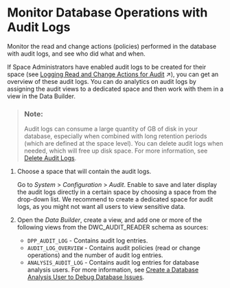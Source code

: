 <!-- loio110404abd2d044008102c871b39fdf65 -->

# Monitor Database Operations with Audit Logs

Monitor the read and change actions \(policies\) performed in the database with audit logs, and see who did what and when.

If Space Administrators have enabled audit logs to be created for their space \(see [Logging Read and Change Actions for Audit](https://help.sap.com/viewer/9f36ca35bc6145e4acdef6b4d852d560/DEV_CURRENT/en-US/266553976e1c4db9aaa28a75e2308b77.html "You can enable audit logs for your space so that read and change actions (policies) are recorded. Administrators can then analyze who performed which action at which point in time.") :arrow_upper_right:\), you can get an overview of these audit logs. You can do analytics on audit logs by assigning the audit views to a dedicated space and then work with them in a view in the Data Builder.

> ### Note:  
> Audit logs can consume a large quantity of GB of disk in your database, especially when combined with long retention periods \(which are defined at the space level\). You can delete audit logs when needed, which will free up disk space. For more information, see [Delete Audit Logs](delete-audit-logs-589fa42.md).



1.  Choose a space that will contain the audit logs.

    Go to *System* \> *Configuration* \> *Audit*. Enable to save and later display the audit logs directly in a certain space by choosing a space from the drop-down list. We recommend to create a dedicated space for audit logs, as you might not want all users to view sensitive data.

2.  Open the *Data Builder*, create a view, and add one or more of the following views from the DWC\_AUDIT\_READER schema as sources:
    -   `DPP_AUDIT_LOG` - Contains audit log entries.
    -   `AUDIT_LOG_OVERVIEW` - Contains audit policies \(read or change operations\) and the number of audit log entries.
    -   `ANALYSIS_AUDIT_LOG` - Contains audit log entries for database analysis users. For more information, see [Create a Database Analysis User to Debug Database Issues](create-a-database-analysis-user-to-debug-database-issues-c28145b.md).



